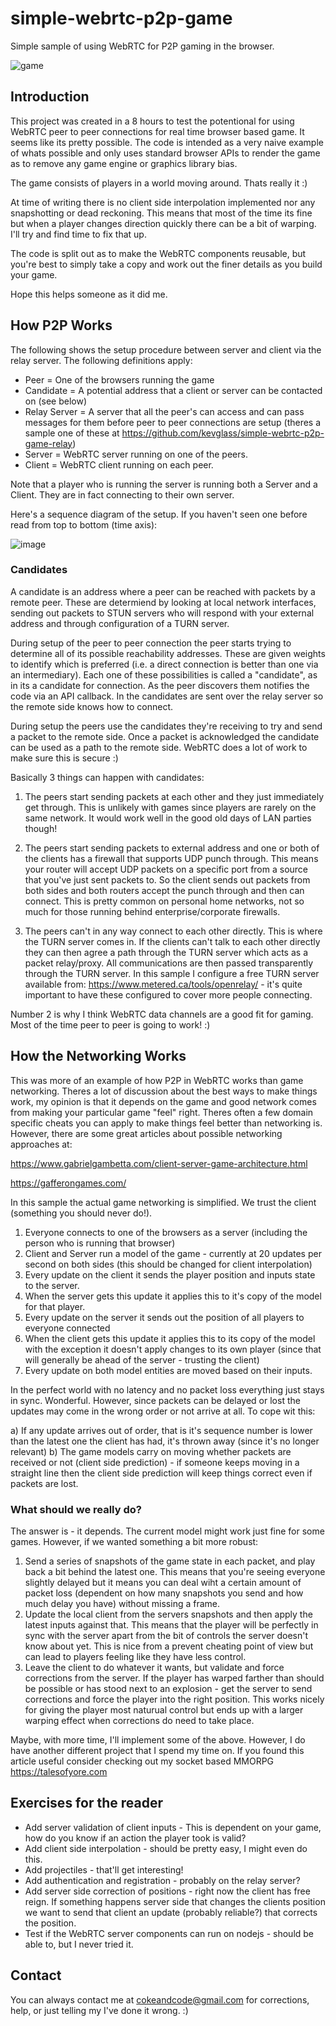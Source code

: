 # simple-webrtc-p2p-game
Simple sample of using WebRTC for P2P gaming in the browser.

![game](https://user-images.githubusercontent.com/3787210/210056775-502275de-c875-4458-92c1-041d1c39f581.png)

## Introduction

This project was created in a 8 hours to test the potentional for using WebRTC peer to peer connections for real time browser based game. It seems like its pretty possible. The code is intended as a very naive example of whats possible and only uses standard browser APIs to render the game as to remove any game engine or graphics library bias. 

The game consists of players in a world moving around. Thats really it :) 

At time of writing there is no client side interpolation implemented nor any snapshotting or dead reckoning. This means that most of the time its fine but when a player changes direction quickly there can be a bit of warping. I'll try and find time to fix that up.

The code is split out as to make the WebRTC components reusable, but you're best to simply take a copy and work out the finer details as you build your game. 

Hope this helps someone as it did me.

## How P2P Works

The following shows the setup procedure between server and client via the relay server. The following definitions apply:

- Peer = One of the browsers running the game
- Candidate = A potential address that a client or server can be contacted on (see below)
- Relay Server = A server that all the peer's can access and can pass messages for them before peer to peer connections are setup (theres a sample one of these at https://github.com/kevglass/simple-webrtc-p2p-game-relay)
- Server = WebRTC server running on one of the peers.
- Client = WebRTC client running on each peer.

Note that a player who is running the server is running both a Server and a Client. They are in fact connecting to their own server.

Here's a sequence diagram of the setup. If you haven't seen one before read from top to bottom (time axis):

![image](https://user-images.githubusercontent.com/3787210/210059047-4b2005bd-6af0-4704-8a49-74bd888136cb.png)

### Candidates

A candidate is an address where a peer can be reached with packets by a remote peer. These are determiend by looking at local network interfaces, sending out packets to STUN servers who will respond with your external address and through configuration of a TURN server. 

During setup of the peer to peer connection the peer starts trying to determine all of its possible reachability addresses. These are given weights to identify which is preferred (i.e. a direct connection is better than one via an intermediary). Each one of these possibilities is called a "candidate", as in its a candidate for connection. As the peer discovers them notifies the code via an API callback. In the candidates are sent over the relay server so the remote side knows how to connect.

During setup the peers use the candidates they're receiving to try and send a packet to the remote side. Once a packet is acknowledged the candidate can be used as a path to the remote side. WebRTC does a lot of work to make sure this is secure :) 

Basically 3 things can happen with candidates:

1) The peers start sending packets at each other and they just immediately get through. This is unlikely with games since players are rarely on the same network. It would work well in the good old days of LAN parties though!

2) The peers start sending packets to external address and one or both of the clients has a firewall that supports UDP punch through. This means your router will accept UDP packets on a specific port from a source that you've just sent packets to. So the client sends out packets from both sides and both routers accept the punch through and then can connect. This is pretty common on personal home networks, not so much for those running behind enterprise/corporate firewalls.

3) The peers can't in any way connect to each other directly. This is where the TURN server comes in. If the clients can't talk to each other directly they can then agree a path through the TURN server which acts as a packet relay/proxy. All communications are then passed transparently through the TURN server. In this sample I configure a free TURN server available from: https://www.metered.ca/tools/openrelay/ - it's quite important to have these configured to cover more people connecting.

Number 2 is why I think WebRTC data channels are a good fit for gaming. Most of the time peer to peer is going to work! :)

## How the Networking Works

This was more of an example of how P2P in WebRTC works than game networking. Theres a lot of discussion about the best ways to make things work, my opinion is that it depends on the game and good network comes from making your particular game "feel" right. Theres often a few domain specific cheats you can apply to make things feel better than networking is. However, there are some great articles about possible networking approaches at:

https://www.gabrielgambetta.com/client-server-game-architecture.html

https://gafferongames.com/

In this sample the actual game networking is simplified. We trust the client (something you should never do!). 

1) Everyone connects to one of the browsers as a server (including the person who is running that browser)
2) Client and Server run a model of the game - currently at 20 updates per second on both sides (this should be changed for client interpolation)
3) Every update on the client it sends the player position and inputs state to the server. 
4) When the server gets this update it applies this to it's copy of the model for that player.
5) Every update on the server it sends out the position of all players to everyone connected
6) When the client gets this update it applies this to its copy of the model with the exception it doesn't apply changes to its own player (since that will generally be ahead of the server - trusting the client)
7) Every update on both model entities are moved based on their inputs. 

In the perfect world with no latency and no packet loss everything just stays in sync. Wonderful. However, since packets can be delayed or lost the updates may come in the wrong order or not arrive at all. To cope wit this:

a) If any update arrives out of order, that is it's sequence number is lower than the latest one the client has had, it's thrown away (since it's no longer relevant)
b) The game models carry on moving whether packets are received or not (client side prediction) - if someone keeps moving in a straight line then the client side prediction will keep things correct even if packets are lost. 

### What should we really do?

The answer is - it depends. The current model might work just fine for some games. However, if we wanted something a bit more robust:

1) Send a series of snapshots of the game state in each packet, and play back a bit behind the latest one. This means that you're seeing everyone slightly delayed but it means you can deal wiht a certain amount of packet loss (dependent on how many snapshots you send and how much delay you have) without missing a frame.
2) Update the local client from the servers snapshots and then apply the latest inputs against that. This means that the player will be perfectly in sync with the server apart from the bit of controls the server doesn't know about yet. This is nice from a prevent cheating point of view but can lead to players feeling like they have less control.
3) Leave the client to do whatever it wants, but validate and force corrections from the server. If the player has warped farther than should be possible or has stood next to an explosion - get the server to send corrections and force the player into the right position. This works nicely for giving the player most naturual control but ends up with a larger warping effect when corrections do need to take place.

Maybe, with more time, I'll implement some of the above. However, I do have another different project that I spend my time on. If you found this article useful consider checking out my socket based MMORPG https://talesofyore.com

## Exercises for the reader

- Add server validation of client inputs - This is dependent on your game, how do you know if an action the player took is valid?
- Add client side interpolation - should be pretty easy, I might even do this.
- Add projectiles - that'll get interesting!
- Add authentication and registration - probably on the relay server?
- Add server side correction of positions - right now the client has free reign. If something happens server side that changes the clients position we want to send that client an update (probably reliable?) that corrects the position.
- Test if the WebRTC server components can run on nodejs - should be able to, but I never tried it.

## Contact

You can always contact me at cokeandcode@gmail.com for corrections, help, or just telling my I've done it wrong. :)



